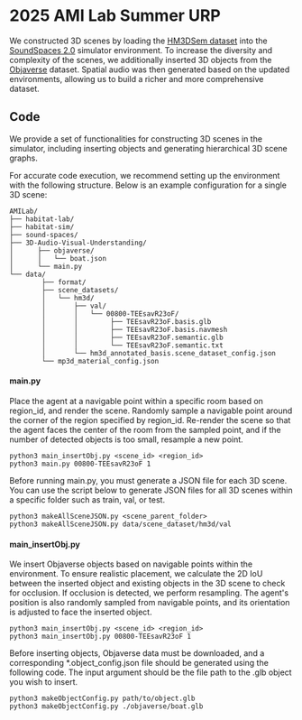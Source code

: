 # 2025 AMI Lab Summer URP

We constructed 3D scenes by loading the [HM3DSem dataset](https://github.com/matterport/habitat-matterport-3dresearch) into the [SoundSpaces 2.0](https://github.com/facebookresearch/sound-spaces) simulator environment. To increase the diversity and complexity of the scenes, we additionally inserted 3D objects from the [Objaverse](https://github.com/allenai/objaverse-xl) dataset. Spatial audio was then generated based on the updated environments, allowing us to build a richer and more comprehensive dataset.

## Code

We provide a set of functionalities for constructing 3D scenes in the simulator, including inserting objects and generating hierarchical 3D scene graphs.

For accurate code execution, we recommend setting up the environment with the following structure. Below is an example configuration for a single 3D scene:

    AMILab/
    ├── habitat-lab/
    ├── habitat-sim/
    ├── sound-spaces/
    ├── 3D-Audio-Visual-Understanding/
    │      ├── objaverse/
    │      │   └── boat.json
    │      └── main.py
    └── data/
            ├── format/
            ├── scene_datasets/
            │   └── hm3d/
            │		├── val/
            │		│	└── 00800-TEEsavR23oF/
            │       │        ├── TEEsavR23oF.basis.glb    
            │       │        ├── TEEsavR23oF.basis.navmesh 
            │       │        ├── TEEsavR23oF.semantic.glb 
            │       │        └── TEEsavR23oF.semantic.txt 
            │	    └── hm3d_annotated_basis.scene_dataset_config.json 
            └── mp3d_material_config.json

#### main.py
Place the agent at a navigable point within a specific room based on region_id, and render the scene.
Randomly sample a navigable point around the corner of the region specified by region_id.
Re-render the scene so that the agent faces the center of the room from the sampled point, and 
if the number of detected objects is too small, resample a new point.

    python3 main_insertObj.py <scene_id> <region_id>
    python3 main.py 00800-TEEsavR23oF 1

Before running main.py, you must generate a JSON file for each 3D scene.
You can use the script below to generate JSON files for all 3D scenes within a specific folder such as train, val, or test.

    python3 makeAllSceneJSON.py <scene_parent_folder>
    python3 makeAllSceneJSON.py data/scene_dataset/hm3d/val

#### main_insertObj.py
We insert Objaverse objects based on navigable points within the environment. To ensure realistic placement, we calculate the 2D IoU between the inserted object and existing objects in the 3D scene to check for occlusion. If occlusion is detected, we perform resampling. The agent's position is also randomly sampled from navigable points, and its orientation is adjusted to face the inserted object.

    python3 main_insertObj.py <scene_id> <region_id>
    python3 main_insertObj.py 00800-TEEsavR23oF 1

Before inserting objects, Objaverse data must be downloaded, and a corresponding *.object_config.json file should be generated using the following code. The input argument should be the file path to the .glb object you wish to insert.

    python3 makeObjectConfig.py path/to/object.glb
    python3 makeObjectConfig.py ./objaverse/boat.glb